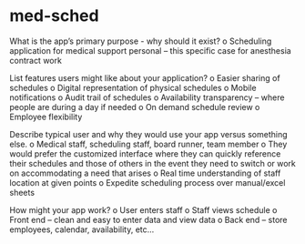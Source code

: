 # med-sched
What is the app’s primary purpose - why should it exist?
o    Scheduling application for medical support personal – this specific case for anesthesia contract work

List features users might like about your application?
o    Easier sharing of schedules
o    Digital representation of physical schedules
o    Mobile notifications
o    Audit trail of schedules
o    Availability transparency – where people are during a day if needed
o    On demand schedule review
o    Employee flexibility

Describe typical user and why they would use your app versus something else.
o    Medical staff, scheduling staff, board runner, team member
o    They would prefer the customized interface where they can quickly reference their schedules and those of others in the event they need to switch or work on accommodating a need that arises
o    Real time understanding of staff location at given points
o    Expedite scheduling process over manual/excel sheets

How might your app work?
o    User enters staff
o    Staff views schedule
o    Front end – clean and easy to enter data and view data
o    Back end – store employees, calendar, availability, etc…
